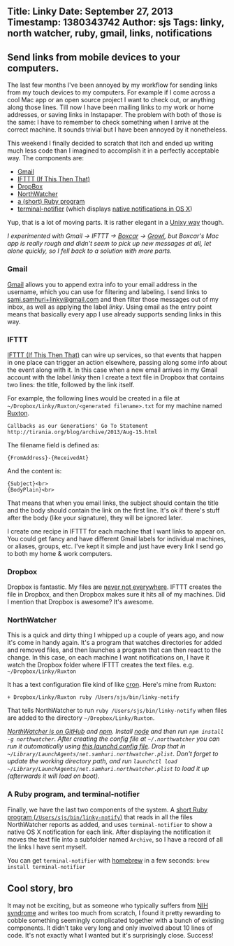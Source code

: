 Title: Linky
Date: September 27, 2013
Timestamp: 1380343742
Author: sjs
Tags: linky, north watcher, ruby, gmail, links, notifications
----

## Send links from mobile devices to your computers.

The last few months I've been annoyed by my workflow for sending links from my touch devices to my computers. For example if I come across a cool Mac app or an open source project I want to check out, or anything along those lines. Till now I have been mailing links to my work or home addresses, or saving links in Instapaper. The problem with both of those is the same: I have to remember to check something when I arrive at the correct machine. It sounds trivial but I have been annoyed by it nonetheless.

This weekend I finally decided to scratch that itch and ended up writing much less code than I imagined to accomplish it in a perfectly acceptable way. The components are:

  - [Gmail](https://mail.google.com)
  - [IFTTT (If This Then That)](http://ifttt.com)
  - [DropBox](https://dropbox.com)
  - [NorthWatcher](https://github.com/samsonjs/NorthWatcher)
  - [a (short) Ruby program](https://github.com/samsonjs/bin/blob/master/linky-notify)
  - [terminal-notifier](https://github.com/alloy/terminal-notifier) (which displays [native notifications in OS X](http://support.apple.com/kb/HT5362))

Yup, that is a lot of moving parts. It is rather elegant in a [Unixy way](http://www.catb.org/~esr/writings/taoup/) though.

*I experimented with Gmail &rarr; IFTTT &rarr; [Boxcar](http://boxcar.io) &rarr; [Growl](http://growl.info/), but Boxcar's Mac app is really rough and didn't seem to pick up new messages at all, let alone quickly, so I fell back to a solution with more parts.*


### Gmail

[Gmail](https://mail.google.com) allows you to append extra info to your email address in the username, which you can use for filtering and labeling. I send links to sami.samhuri+linky@gmail.com and then filter those messages out of my inbox, as well as applying the label *linky*. Using email as the entry point means that basically every app I use already supports sending links in this way.


### IFTTT

[IFTTT (If This Then That)](http://ifttt.com) can wire up services, so that events that happen in one place can trigger an action elsewhere, passing along some info about the event along with it. In this case when a new email arrives in my Gmail account with the label *linky* then I create a text file in Dropbox that contains two lines: the title, followed by the link itself.

For example, the following lines would be created in a file at `~/Dropbox/Linky/Ruxton/<generated filename>.txt` for my machine named [Ruxton](http://en.wikipedia.org/wiki/Ruxton_Island).

    Callbacks as our Generations' Go To Statement
    http://tirania.org/blog/archive/2013/Aug-15.html

The filename field is defined as:

    {FromAddress}-{ReceivedAt}

And the content is:

    {Subject}<br>
    {BodyPlain}<br>

That means that when you email links, the subject should contain the title and the body should contain the link on the first line. It's ok if there's stuff after the body (like your signature), they will be ignored later.

I create one recipe in IFTTT for each machine that I want links to appear on. You could get fancy and have different Gmail labels for individual machines, or aliases, groups, etc. I've kept it simple and just have every link I send go to both my home & work computers.


### Dropbox

Dropbox is fantastic. My files are [never not everywhere](http://5by5.tv/b2w/37). IFTTT creates the file in Dropbox, and then Dropbox makes sure it hits all of my machines. Did I mention that Dropbox is awesome? It's awesome.


### NorthWatcher

This is a quick and dirty thing I whipped up a couple of years ago, and now it's come in handy again. It's a program that watches directories for added and removed files, and then launches a program that can then react to the change. In this case, on each machine I want notifications on, I have it watch the Dropbox folder where IFTTT creates the text files. e.g. `~/Dropbox/Linky/Ruxton`

It has a text configuration file kind of like [cron](http://en.wikipedia.org/wiki/Cron). Here's mine from Ruxton:

    + Dropbox/Linky/Ruxton ruby /Users/sjs/bin/linky-notify

That tells NorthWatcher to run `ruby /Users/sjs/bin/linky-notify` when files are added to the directory `~/Dropbox/Linky/Ruxton`.

*[NorthWatcher is on GitHub](https://github.com/samsonjs/NorthWatcher) and [npm](https://npmjs.org). Install [node](http://nodejs.org) and then run `npm install -g northwatcher`. After creating the config file at `~/.northwatcher` you can run it automatically using [this launchd config file](https://gist.github.com/samsonjs/6657795). Drop that in `~/Library/LaunchAgents/net.samhuri.northwatcher.plist`. Don't forget to update the working directory path, and run `launchctl load ~/Library/LaunchAgents/net.samhuri.northwatcher.plist` to load it up (afterwards it will load on boot).*


### A Ruby program, and terminal-notifier

Finally, we have the last two components of the system. A [short Ruby program (`/Users/sjs/bin/linky-notify`)](https://github.com/samsonjs/bin/blob/master/linky-notify) that reads in all the files NorthWatcher reports as added, and uses `terminal-notifier` to show a native OS X notification for each link. After displaying the notification it moves the text file into a subfolder named `Archive`, so I have a record of all the links I have sent myself.

You can get `terminal-notifier` with [homebrew](http://brew.sh) in a few seconds: `brew install terminal-notifier`


## Cool story, bro

It may not be exciting, but as someone who typically suffers from [NIH syndrome](http://en.wikipedia.org/wiki/Not_invented_here) and writes too much from scratch, I found it pretty rewarding to cobble something seemingly complicated together with a bunch of existing components. It didn't take very long and only involved about 10 lines of code. It's not exactly what I wanted but it's surprisingly close. Success!
